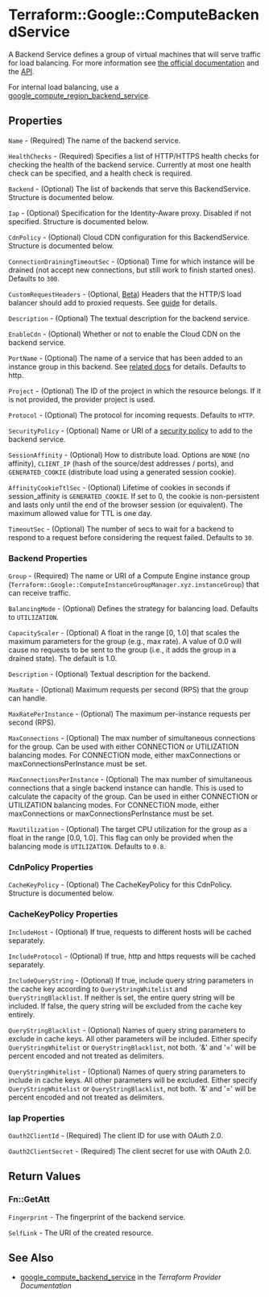 # Terraform::Google::ComputeBackendService

A Backend Service defines a group of virtual machines that will serve traffic for load balancing. For more information
see [the official documentation](https://cloud.google.com/compute/docs/load-balancing/http/backend-service)
and the [API](https://cloud.google.com/compute/docs/reference/latest/backendServices).

For internal load balancing, use a [google_compute_region_backend_service](/docs/providers/google/r/compute_region_backend_service.html).

## Properties

`Name` - (Required) The name of the backend service.

`HealthChecks` - (Required) Specifies a list of HTTP/HTTPS health checks for checking the health of the backend service. Currently at most one health check can be specified, and a health check is required.

`Backend` - (Optional) The list of backends that serve this BackendService. Structure is documented below.

`Iap` - (Optional) Specification for the Identity-Aware proxy. Disabled if not specified. Structure is documented below.

`CdnPolicy` - (Optional) Cloud CDN configuration for this BackendService. Structure is documented below.

`ConnectionDrainingTimeoutSec` - (Optional) Time for which instance will be drained (not accept new connections, but still work to finish started ones). Defaults to `300`.

`CustomRequestHeaders` - (Optional, [Beta](https://terraform.io/docs/providers/google/provider_versions.html)) Headers that the HTTP/S load balancer should add to proxied requests. See [guide](https://cloud.google.com/compute/docs/load-balancing/http/backend-service#user-defined-request-headers) for details.

`Description` - (Optional) The textual description for the backend service.

`EnableCdn` - (Optional) Whether or not to enable the Cloud CDN on the backend service.

`PortName` - (Optional) The name of a service that has been added to an instance group in this backend. See [related docs](https://cloud.google.com/compute/docs/instance-groups/#specifying_service_endpoints) for details. Defaults to http.

`Project` - (Optional) The ID of the project in which the resource belongs. If it is not provided, the provider project is used.

`Protocol` - (Optional) The protocol for incoming requests. Defaults to `HTTP`.

`SecurityPolicy` - (Optional) Name or URI of a [security policy](https://cloud.google.com/armor/docs/security-policy-concepts) to add to the backend service.

`SessionAffinity` - (Optional) How to distribute load. Options are `NONE` (no affinity), `CLIENT_IP` (hash of the source/dest addresses / ports), and `GENERATED_COOKIE` (distribute load using a generated session cookie).

`AffinityCookieTtlSec` - (Optional) Lifetime of cookies in seconds if session_affinity is `GENERATED_COOKIE`. If set to 0, the cookie is non-persistent and lasts only until the end of the browser session (or equivalent). The maximum allowed value for TTL is one day.

`TimeoutSec` - (Optional) The number of secs to wait for a backend to respond to a request before considering the request failed. Defaults to `30`.

### Backend Properties

`Group` - (Required) The name or URI of a Compute Engine instance group (`Terraform::Google::ComputeInstanceGroupManager.xyz.instanceGroup`) that can receive traffic.

`BalancingMode` - (Optional) Defines the strategy for balancing load. Defaults to `UTILIZATION`.

`CapacityScaler` - (Optional) A float in the range [0, 1.0] that scales the maximum parameters for the group (e.g., max rate). A value of 0.0 will cause no requests to be sent to the group (i.e., it adds the group in a drained state). The default is 1.0.

`Description` - (Optional) Textual description for the backend.

`MaxRate` - (Optional) Maximum requests per second (RPS) that the group can handle.

`MaxRatePerInstance` - (Optional) The maximum per-instance requests per second (RPS).

`MaxConnections` - (Optional) The max number of simultaneous connections for the group. Can be used with either CONNECTION or UTILIZATION balancing modes. For CONNECTION mode, either maxConnections or maxConnectionsPerInstance must be set.

`MaxConnectionsPerInstance` - (Optional) The max number of simultaneous connections that a single backend instance can handle. This is used to calculate the capacity of the group. Can be used in either CONNECTION or UTILIZATION balancing modes. For CONNECTION mode, either maxConnections or maxConnectionsPerInstance must be set.

`MaxUtilization` - (Optional) The target CPU utilization for the group as a float in the range [0.0, 1.0]. This flag can only be provided when the balancing mode is `UTILIZATION`. Defaults to `0.8`.

### CdnPolicy Properties

`CacheKeyPolicy` - (Optional) The CacheKeyPolicy for this CdnPolicy. Structure is documented below.

### CacheKeyPolicy Properties

`IncludeHost` - (Optional) If true, requests to different hosts will be cached separately.

`IncludeProtocol` - (Optional) If true, http and https requests will be cached separately.

`IncludeQueryString` - (Optional) If true, include query string parameters in the cache key according to `QueryStringWhitelist` and `QueryStringBlacklist`. If neither is set, the entire query string will be included. If false, the query string will be excluded from the cache key entirely.

`QueryStringBlacklist` - (Optional) Names of query string parameters to exclude in cache keys. All other parameters will be included. Either specify `QueryStringWhitelist` or `QueryStringBlacklist`, not both. '&' and '=' will be percent encoded and not treated as delimiters.

`QueryStringWhitelist` - (Optional) Names of query string parameters to include in cache keys. All other parameters will be excluded. Either specify `QueryStringWhitelist` or `QueryStringBlacklist`, not both. '&' and '=' will be percent encoded and not treated as delimiters.

### Iap Properties

`Oauth2ClientId` - (Required) The client ID for use with OAuth 2.0.

`Oauth2ClientSecret` - (Required) The client secret for use with OAuth 2.0.


## Return Values

### Fn::GetAtt

`Fingerprint` - The fingerprint of the backend service.

`SelfLink` - The URI of the created resource.

## See Also

* [google_compute_backend_service](https://www.terraform.io/docs/providers/google/r/compute_backend_service.html) in the _Terraform Provider Documentation_